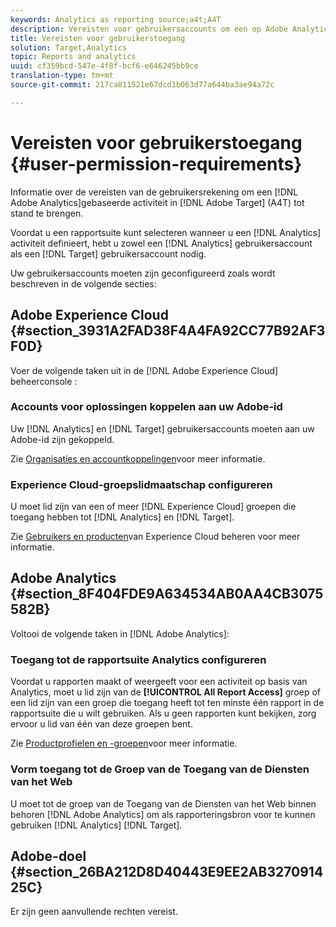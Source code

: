 ```yaml
---
keywords: Analytics as reporting source;a4t;A4T
description: Vereisten voor gebruikersaccounts om een op Adobe Analytics gebaseerde activiteit te maken in Adobe Target (A4T).
title: Vereisten voor gebruikerstoegang
solution: Target,Analytics
topic: Reports and analytics
uuid: cf359bcd-547e-4f8f-bcf6-e646245bb9ce
translation-type: tm+mt
source-git-commit: 217ca811521e67dcd1b063d77a644ba3ae94a72c

---
```



# Vereisten voor gebruikerstoegang {#user-permission-requirements}

Informatie over de vereisten van de gebruikersrekening om een [!DNL Adobe Analytics]gebaseerde activiteit in [!DNL Adobe Target] (A4T) tot stand te brengen.

Voordat u een rapportsuite kunt selecteren wanneer u een [!DNL Analytics] activiteit definieert, hebt u zowel een [!DNL Analytics] gebruikersaccount als een [!DNL Target] gebruikersaccount nodig.

Uw gebruikersaccounts moeten zijn geconfigureerd zoals wordt beschreven in de volgende secties:

## Adobe Experience Cloud {#section_3931A2FAD38F4A4FA92CC77B92AF3F0D}

Voer de volgende taken uit in de [!DNL Adobe Experience Cloud] beheerconsole [](https://adminconsole.adobe.com):

### Accounts voor oplossingen koppelen aan uw Adobe-id

Uw [!DNL Analytics] en [!DNL Target] gebruikersaccounts moeten aan uw Adobe-id zijn gekoppeld.

Zie [Organisaties en accountkoppelingen](https://docs.adobe.com/help/en/core-services/interface/manage-users-and-products/organizations.html)voor meer informatie.

### Experience Cloud-groepslidmaatschap configureren

U moet lid zijn van een of meer [!DNL Experience Cloud] groepen die toegang hebben tot [!DNL Analytics] en [!DNL Target].

Zie [Gebruikers en producten](https://docs.adobe.com/content/help/en/core-services/interface/manage-users-and-products/admin-getting-started.html)van Experience Cloud beheren voor meer informatie.


## Adobe Analytics {#section_8F404FDE9A634534AB0AA4CB3075582B}

Voltooi de volgende taken in [!DNL Adobe Analytics]:

### Toegang tot de rapportsuite Analytics configureren

Voordat u rapporten maakt of weergeeft voor een activiteit op basis van Analytics, moet u lid zijn van de **[!UICONTROL All Report Access]** groep of een lid zijn van een groep die toegang heeft tot ten minste één rapport in de rapportsuite die u wilt gebruiken. Als u geen rapporten kunt bekijken, zorg ervoor u lid van één van deze groepen bent.

Zie [Productprofielen en -groepen](https://docs.adobe.com/content/help/en/core-services/interface/manage-users-and-products/admin-getting-started.html#section_AB50558124D541CF80A0D3D76D35A4BF)voor meer informatie.

### Vorm toegang tot de Groep van de Toegang van de Diensten van het Web

U moet tot de groep van de Toegang van de Diensten van het Web binnen behoren [!DNL Adobe Analytics] om als rapporteringsbron voor te kunnen gebruiken [!DNL Analytics] [!DNL Target].

## Adobe-doel {#section_26BA212D8D40443E9EE2AB327091425C}

Er zijn geen aanvullende rechten vereist.
